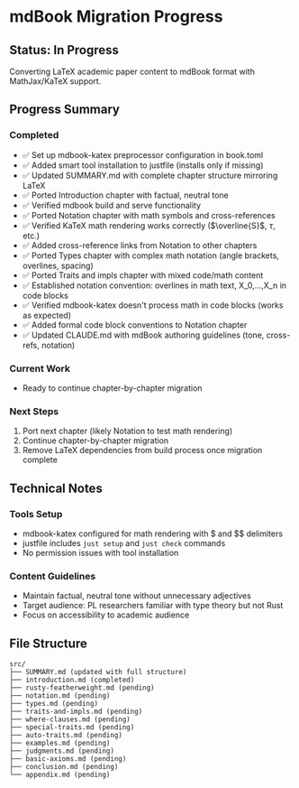 # mdBook Migration Progress

## Status: In Progress

Converting LaTeX academic paper content to mdBook format with MathJax/KaTeX support.

## Progress Summary

### Completed
- ✅ Set up mdbook-katex preprocessor configuration in book.toml
- ✅ Added smart tool installation to justfile (installs only if missing)
- ✅ Updated SUMMARY.md with complete chapter structure mirroring LaTeX
- ✅ Ported Introduction chapter with factual, neutral tone
- ✅ Verified mdbook build and serve functionality
- ✅ Ported Notation chapter with math symbols and cross-references
- ✅ Verified KaTeX math rendering works correctly ($\overline{S}$, $\tau$, etc.)
- ✅ Added cross-reference links from Notation to other chapters
- ✅ Ported Types chapter with complex math notation (angle brackets, overlines, spacing)
- ✅ Ported Traits and impls chapter with mixed code/math content
- ✅ Established notation convention: overlines in math text, X_0,...,X_n in code blocks
- ✅ Verified mdbook-katex doesn't process math in code blocks (works as expected)
- ✅ Added formal code block conventions to Notation chapter
- ✅ Updated CLAUDE.md with mdBook authoring guidelines (tone, cross-refs, notation)

### Current Work
- Ready to continue chapter-by-chapter migration

### Next Steps
1. Port next chapter (likely Notation to test math rendering)
2. Continue chapter-by-chapter migration
3. Remove LaTeX dependencies from build process once migration complete

## Technical Notes

### Tools Setup
- mdbook-katex configured for math rendering with $ and $$ delimiters
- justfile includes `just setup` and `just check` commands
- No permission issues with tool installation

### Content Guidelines
- Maintain factual, neutral tone without unnecessary adjectives
- Target audience: PL researchers familiar with type theory but not Rust
- Focus on accessibility to academic audience

## File Structure
```
src/
├── SUMMARY.md (updated with full structure)
├── introduction.md (completed)
├── rusty-featherweight.md (pending)
├── notation.md (pending)
├── types.md (pending)
├── traits-and-impls.md (pending)
├── where-clauses.md (pending)
├── special-traits.md (pending)
├── auto-traits.md (pending)
├── examples.md (pending)
├── judgments.md (pending)
├── basic-axioms.md (pending)
├── conclusion.md (pending)
└── appendix.md (pending)
```